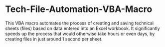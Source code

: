 # Tech-File-Automation-VBA-Macro
This VBA macro automates the process of creating and saving technical sheets (files) based on data entered into an Excel workbook. It significantly speeds up the process that would otherwise take hours or even days, by creating files in just around 1 second per sheet.
